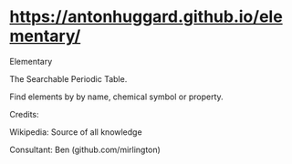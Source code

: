 # https://antonhuggard.github.io/elementary/

Elementary


The Searchable Periodic Table.



Find elements by by name, chemical symbol or property.


Credits:


Wikipedia: Source of all knowledge


Consultant: Ben (github.com/mirlington)
